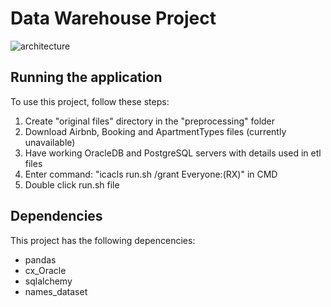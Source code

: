 # Data Warehouse Project

![architecture](https://github.com/mileni98/data-warehouse/assets/73794793/9d1d54f8-fa69-4438-86c4-2d6f6057bf3c)

## Running the application

To use this project, follow these steps:

1. Create "original files" directory in the "preprocessing" folder
2. Download Airbnb, Booking and ApartmentTypes files (currently unavailable)
3. Have working OracleDB and PostgreSQL servers with details used in etl files
4. Enter command: "icacls run.sh /grant Everyone:(RX)" in CMD
5. Double click run.sh file

## Dependencies

This project has the following depencencies:

- pandas
- cx_Oracle
- sqlalchemy
- names_dataset
